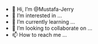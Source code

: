 - 👋 Hi, I’m @Mustafa-Jerry
- 👀 I’m interested in ...
- 🌱 I’m currently learning ...
- 💞️ I’m looking to collaborate on ...
- 📫 How to reach me ...

<!---
Mustafa-Jerry/Mustafa-Jerry is a ✨ special ✨ repository because its `README.md` (this file) appears on your GitHub profile.
You can click the Preview link to take a look at your changes.
--->
